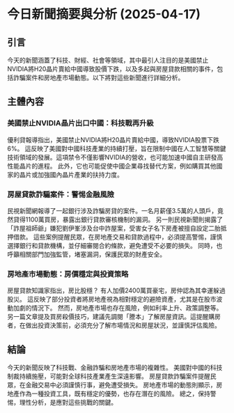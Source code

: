 # 今日新聞摘要與分析 (2025-04-17)

## 引言

今天的新聞涵蓋了科技、財經、社會等領域，其中最引人注目的是美國禁止NVIDIA將H20晶片賣給中國導致股價下跌，以及多起與房屋貸款相關的事件，包括詐騙案件和房地產市場動態。以下將對這些新聞進行詳細分析。

## 主體內容

### 美國禁止NVIDIA晶片出口中國：科技戰再升級

優利貸報導指出，美國禁止NVIDIA將H20晶片賣給中國，導致NVIDIA股票下跌6%。 這反映了美國對中國科技產業的持續打壓，旨在限制中國在人工智慧等關鍵技術領域的發展。這項禁令不僅影響NVIDIA的營收，也可能加速中國自主研發高性能晶片的進程。 此外，它也可能促使中國企業尋找替代方案，例如購買其他國家的晶片或加強國內晶片產業的扶持力度。

### 房屋貸款詐騙案件：警惕金融風險

民視新聞網報導了一起銀行涉及詐騙房貸的案件。一名月薪僅3.5萬的人頭戶，竟然貸得1100萬買房，暴露出銀行貸款審核機制的漏洞。 另一則民視新聞則揭露了「詐屋祖師爺」嫌犯劉伊峯涉及台中詐屋案，受害女子名下房產被擅自設定二胎抵押借款。 這些案例提醒民眾，在房地產交易和貸款過程中，必須提高警惕，謹慎選擇銀行和貸款機構，並仔細審閱合約條款，避免遭受不必要的損失。 同時，也呼籲相關部門加強監管，堵塞漏洞，保護民眾的財產安全。

### 房地產市場動態：房價穩定與投資策略

房屋貸款知識家指出，房比股穩？ 有人加價2400萬買豪宅，房仲認為其幸運躲過股災。 這反映了部分投資者將房地產視為相對穩定的避險資產，尤其是在股市波動加劇的情況下。 然而，房地產市場也存在風險，例如利率上升、政策調整等。 另一篇文章提及買房殺價技巧，建議先調閱「謄本」了解房屋資訊。這提醒購房者，在做出投資決策前，必須充分了解市場情況和房屋狀況，並謹慎評估風險。

## 結論

今天的新聞反映了科技戰、金融詐騙和房地產市場的複雜性。 美國對中國的科技制裁持續施壓，可能對全球科技產業產生深遠影響。 房屋貸款詐騙案件提醒民眾，在金融交易中必須謹慎行事，避免遭受損失。 房地產市場的動態則顯示，房地產作為一種投資工具，既有穩定的優勢，也存在潛在的風險。 總之，保持警惕，理性分析，是應對這些挑戰的關鍵。
